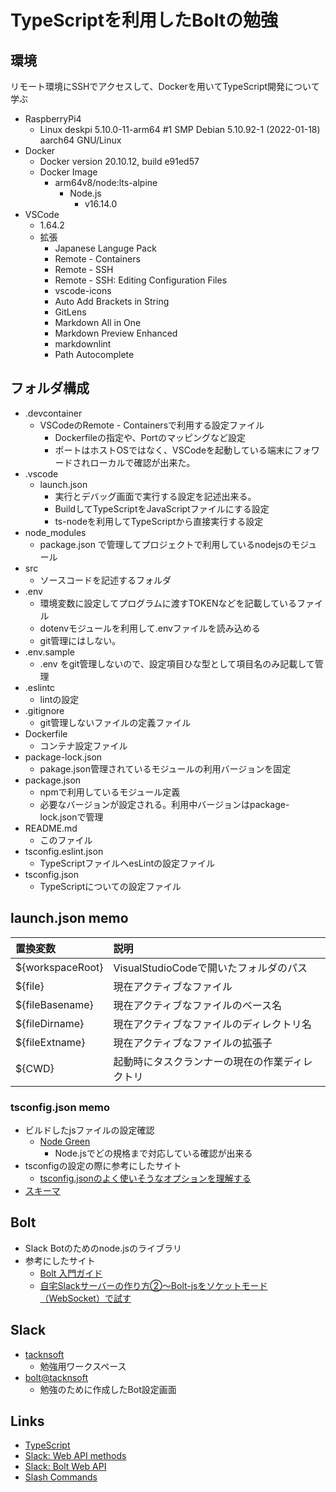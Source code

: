 # TypeScriptを利用したBoltの勉強

## 環境

リモート環境にSSHでアクセスして、Dockerを用いてTypeScript開発について学ぶ

- RaspberryPi4
  - Linux deskpi 5.10.0-11-arm64 #1 SMP Debian 5.10.92-1 (2022-01-18) aarch64 GNU/Linux
- Docker
  - Docker version 20.10.12, build e91ed57
  - Docker Image
    - arm64v8/node:lts-alpine
      - Node.js
        - v16.14.0
- VSCode
  - 1.64.2
  - 拡張
    - Japanese Languge Pack
    - Remote - Containers
    - Remote - SSH
    - Remote - SSH: Editing Configuration Files
    - vscode-icons
    - Auto Add Brackets in String
    - GitLens
    - Markdown All in One
    - Markdown Preview Enhanced
    - markdownlint
    - Path Autocomplete

## フォルダ構成

- .devcontainer
  - VSCodeのRemote - Containersで利用する設定ファイル
    - Dockerfileの指定や、Portのマッピングなど設定
    - ポートはホストOSではなく、VSCodeを起動している端末にフォワードされローカルで確認が出来た。
- .vscode
  - launch.json
    - 実行とデバッグ画面で実行する設定を記述出来る。
    - BuildしてTypeScriptをJavaScriptファイルにする設定
    - ts-nodeを利用してTypeScriptから直接実行する設定
- node_modules
  - package.json で管理してプロジェクトで利用しているnodejsのモジュール
- src
  - ソースコードを記述するフォルダ
- .env
  - 環境変数に設定してプログラムに渡すTOKENなどを記載しているファイル
  - dotenvモジュールを利用して.envファイルを読み込める
  - git管理にはしない。
- .env.sample
  - .env をgit管理しないので、設定項目ひな型として項目名のみ記載して管理
- .eslintc
  - lintの設定
- .gitignore
  - git管理しないファイルの定義ファイル
- Dockerfile
  - コンテナ設定ファイル
- package-lock.json
  - pakage.json管理されているモジュールの利用バージョンを固定
- package.json
  - npmで利用しているモジュール定義
  - 必要なバージョンが設定される。利用中バージョンはpackage-lock.jsonで管理
- README.md
  - このファイル
- tsconfig.eslint.json
  - TypeScriptファイルへesLintの設定ファイル
- tsconfig.json
  - TypeScriptについての設定ファイル

## launch.json memo

| 置換変数         | 説明                                           |
| :--------------- | :--------------------------------------------- |
| ${workspaceRoot} | VisualStudioCodeで開いたフォルダのパス         |
| ${file}          | 現在アクティブなファイル                       |
| ${fileBasename}  | 現在アクティブなファイルのベース名             |
| ${fileDirname}   | 現在アクティブなファイルのディレクトリ名       |
| ${fileExtname}   | 現在アクティブなファイルの拡張子               |
| ${CWD}           | 起動時にタスクランナーの現在の作業ディレクトリ |

### tsconfig.json memo

- ビルドしたjsファイルの設定確認
  - [Node Green](https://node.green/)
    - Node.jsでどの規格まで対応している確認が出来る
- tsconfigの設定の際に参考にしたサイト
  - [tsconfig.jsonのよく使いそうなオプションを理解する](https://zenn.dev/chida/articles/bdbcd59c90e2e1)
- [スキーマ](http://json.schemastore.org/tsconfig)

## Bolt

- Slack Botのためのnode.jsのライブラリ
- 参考にしたサイト
  - [Bolt 入門ガイド](https://slack.dev/bolt-js/ja-jp/tutorial/getting-started)
  - [自宅Slackサーバーの作り方②〜Bolt-jsをソケットモード（WebSocket）で試す](https://deep.tacoskingdom.com/blog/156)

## Slack

- [tacknsoft](https://tacknsoft.slack.com/)
  - 勉強用ワークスペース
- [bolt@tacknsoft](https://app.slack.com/app-settings/T01LTRWJDJQ/A032GVDEWTG/)
  - 勉強のために作成したBot設定画面

## Links

- [TypeScript](https://www.typescriptlang.org/)
- [Slack: Web API methods](https://api.slack.com/methods)
- [Slack: Bolt Web API](https://slack.dev/bolt-js/ja-jp/concepts#web-api)
- [Slash Commands](https://api.slack.com/apps/A032GVDEWTG/slash-commands)
